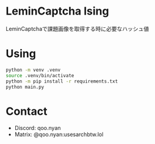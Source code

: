 # LeminCaptcha lsing
LeminCaptchaで課題画像を取得する時に必要なハッシュ値

# Using
```bash
python -m venv .venv
source .venv/bin/activate
python -m pip install -r requirements.txt
python main.py
```
# Contact
- Discord: qoo.nyan
- Matrix: @qoo.nyan:usesarchbtw.lol
